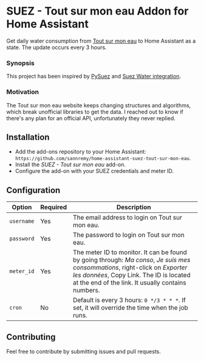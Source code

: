 # SUEZ - Tout sur mon eau Addon for Home Assistant

Get daily water consumption from [Tout sur mon eau](https://www.toutsurmoneau.fr/) to Home Assistant as a state. The update occurs every 3 hours.

### Synopsis

This project has been inspired by [PySuez](https://github.com/ooii/pySuez) and [Suez Water integration](https://www.home-assistant.io/integrations/suez_water/).

### Motivation

The Tout sur mon eau website keeps changing structures and algorithms, which break unofficial libraries to get the data. I reached out to know if there's any plan for an official API, unfortunately they never replied.

## Installation

 - Add the add-ons repository to your Home Assistant: `https://github.com/sannremy/home-assistant-suez-tout-sur-mon-eau`.
 - Install the *SUEZ - Tout sur mon eau* add-on.
 - Configure the add-on with your SUEZ credentials and meter ID.

## Configuration

|Option|Required|Description|
|---------|--------|-----------|
|`username`|Yes|The email address to login on Tout sur mon eau.|
|`password`|Yes|The password to login on Tout sur mon eau.|
|`meter_id`|Yes|The meter ID to monitor. It can be found by going through: *Ma conso*, *Je suis mes consommations*, right-click on *Exporter les données*, Copy Link. The ID is located at the end of the link. It usually contains numbers.|
|`cron`|No|Default is every 3 hours: `0 */3 * * *`. If set, it will override the time when the job runs.|

## Contributing

Feel free to contribute by submitting issues and pull requests.
